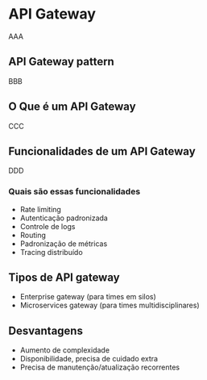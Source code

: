 # API Gateway
AAA

## API Gateway pattern
BBB
## O Que é um API Gateway
CCC
## Funcionalidades de um API Gateway
DDD
### Quais são essas funcionalidades
- Rate limiting
- Autenticação padronizada
- Controle de logs
- Routing
- Padronização de métricas
- Tracing distribuído

## Tipos de API gateway

- Enterprise gateway (para times em silos)
- Microservices gateway (para times multidisciplinares)

## Desvantagens
- Aumento de complexidade
- Disponibilidade, precisa de cuidado extra
- Precisa de manutenção/atualização recorrentes